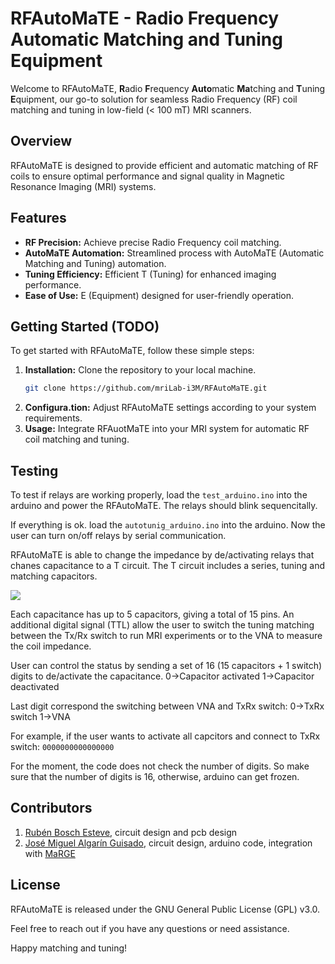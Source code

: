 # RFAutoMaTE - Radio Frequency Automatic Matching and Tuning Equipment

Welcome to RFAutoMaTE, **R**adio **F**requency **Auto**matic **Ma**tching and **T**uning **E**quipment, our go-to solution for seamless Radio Frequency (RF) coil matching and tuning in low-field (< 100 mT) MRI scanners.

## Overview

RFAutoMaTE is designed to provide efficient and automatic matching of RF coils to ensure optimal performance and signal quality in Magnetic Resonance Imaging (MRI) systems.

## Features

- **RF Precision:** Achieve precise Radio Frequency coil matching.
- **AutoMaTE Automation:** Streamlined process with AutoMaTE (Automatic Matching and Tuning) automation.
- **Tuning Efficiency:** Efficient T (Tuning) for enhanced imaging performance.
- **Ease of Use:** E (Equipment) designed for user-friendly operation.

## Getting Started (TODO)

To get started with RFAutoMaTE, follow these simple steps:

1. **Installation:** Clone the repository to your local machine.
   ```bash
   git clone https://github.com/mriLab-i3M/RFAutoMaTE.git

2. **Configura.tion:** Adjust RFAutoMaTE settings according to your system requirements.
3. **Usage:** Integrate RFAuotMaTE into your MRI system for automatic RF coil matching and tuning.

## Testing
To test if relays are working properly, load the `test_arduino.ino` into the arduino and power the RFAutoMaTE. The relays should blink sequencitally.

If everything is ok. load the `autotunig_arduino.ino` into the arduino. Now the user can turn on/off relays by serial communication.

RFAutoMaTE is able to change the impedance by de/activating relays that chanes capacitance to a T circuit. The T circuit includes a series, tuning and matching capacitors.

<img src="figures/Circuit.png">

Each capacitance has up to 5 capacitors, giving a total of 15 pins. An additional
digital signal (TTL) allow the user to switch the tuning matching between the
Tx/Rx switch to run MRI experiments or to the VNA to measure the coil impedance.

User can control the status by sending a set of 16 (15 capacitors + 1 switch) digits to de/activate the
capacitance.
0->Capacitor activated
1->Capacitor deactivated

Last digit correspond the switching between VNA and TxRx switch:
0->TxRx switch
1->VNA

For example, if the user wants to activate all capcitors and connect to TxRx switch:
`0000000000000000`

For the moment, the code does not check the number of digits. So make sure that
the number of digits is 16, otherwise, arduino can get frozen.

## Contributors
1. [Rubén Bosch Esteve](https://github.com/RubenBoschEsteve), circuit design and pcb design
2. [José Miguel Algarín Guisado](https://github.com/josalggui), circuit design, arduino code, integration with [MaRGE](https://github.com/josalggui/MaRGE)

## License
RFAutoMaTE is released under the GNU General Public License (GPL) v3.0.

Feel free to reach out if you have any questions or need assistance.

Happy matching and tuning!
